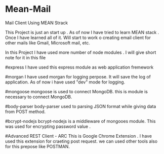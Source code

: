 # Mean-Mail
Mail Client Using MEAN Strack

This Project is just an start up . As of now I have tried to learn MEAN stack . Once I have learned all of it. Will start to work o creating email client for other mails like Gmail, Microsoft mail, etc.

In this Project I have used more number of node modules . I will give short note for it in this file

#express
I have used this express module as web application fremework

#morgan
I have used morgan for logging perpose. It will save the log of application. As of now i have used "dev" mode for logging.

#mongoose
mongoose is used to connect MongoDB. this is module is necessary to connect MongoDB.

#body-parser
body-parser used to parsing JSON format while giving data from POST method.

#bcrypt-nodejs
bcrypt-nodejs is a middleware of mongooes module. This was used for encrypting password value .

#Advanced REST Client - ARC
This is Google Chrome Extension . I have used this extension for craeting post  request. we can used other tools also for this prepose like POSTMAN.